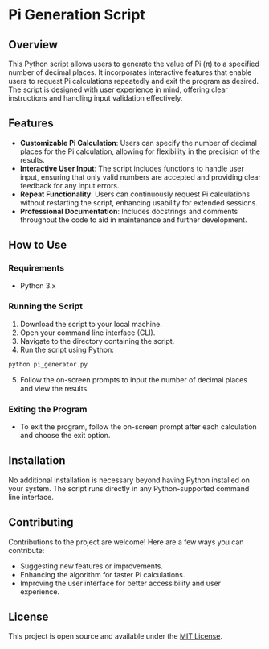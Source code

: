 # Pi Generation Script

## Overview

This Python script allows users to generate the value of Pi (π) to a specified number of decimal places. It incorporates interactive features that enable users to request Pi calculations repeatedly and exit the program as desired. The script is designed with user experience in mind, offering clear instructions and handling input validation effectively.

## Features

- **Customizable Pi Calculation**: Users can specify the number of decimal places for the Pi calculation, allowing for flexibility in the precision of the results.
- **Interactive User Input**: The script includes functions to handle user input, ensuring that only valid numbers are accepted and providing clear feedback for any input errors.
- **Repeat Functionality**: Users can continuously request Pi calculations without restarting the script, enhancing usability for extended sessions.
- **Professional Documentation**: Includes docstrings and comments throughout the code to aid in maintenance and further development.

## How to Use

### Requirements

- Python 3.x

### Running the Script

1. Download the script to your local machine.
2. Open your command line interface (CLI).
3. Navigate to the directory containing the script.
4. Run the script using Python:

```bash
python pi_generator.py
```

5. Follow the on-screen prompts to input the number of decimal places and view the results.

### Exiting the Program

- To exit the program, follow the on-screen prompt after each calculation and choose the exit option.

## Installation

No additional installation is necessary beyond having Python installed on your system. The script runs directly in any Python-supported command line interface.

## Contributing

Contributions to the project are welcome! Here are a few ways you can contribute:

- Suggesting new features or improvements.
- Enhancing the algorithm for faster Pi calculations.
- Improving the user interface for better accessibility and user experience.

## License

This project is open source and available under the [MIT License](https://opensource.org/licenses/MIT).
